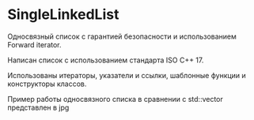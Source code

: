 # SingleLinkedList
Односвязный список с гарантией безопасности и использованием Forward iterator.

Написан список с использованием стандарта ISO C++ 17.

Использованы итераторы, указатели и ссылки, шаблонные функции и конструкторы классов.

Пример работы односвязного списка в сравнении с std::vector представлен в jpg
